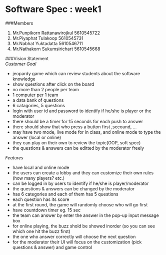 # Software Spec : week1
###Members  
1. Mr.Punpikorn Rattanawirojkul 5610545722  
2. Mr.Piyaphat Tulakoop 5610545731  
3. Mr.Nabhat Yuktadatta 5610546711  
4. Mr.Nathakorn Sukumsirichart 5610545668 
  
  
###Vision Statement  
_Customer Goal_  
- jeopardy game which can review students about the software knowledge  
- show questions after click on the board  
- no more than 2 people per team  
- 1 computer per 1 team  
- a data bank of questions  
- 6 catagories, 5 questions  
- login with user id and password to identify if he/she is player or the moderator  
- there should be a timer for 15 seconds for each push to answer  
- there should show that who press a button first ,secound, ...  
- may have two mode, live mode for in class, and online mode to type the answer (local or online)    
- they can play on their own to review the topic(OOP, soft spec)  
- the questions & answers can be editted by the moderator freely  
  
_Features_  
- have local and online mode  
- the users can create a lobby and they can customize their own rules (how many players? etc.)  
- can be logged in by users to identify if he/she is player/moderator  
- the questions & answers can be changed by the moderator  
- has 6 categories and each of them has 5 questions  
- each question has its score  
- at the first round, the game will randomly choose who will go first  
- have countdown timer eg. 15 sec  
- the team can answer by enter the answer in the pop-up input message box  
- for online playing, the buzz shold be showed inorder (so you can see which one hit the buzz first)  
- the one who answer correctly will choose the next question  
- for the moderator their UI will focus on the customization (pick questions & answer) and game control  
  
